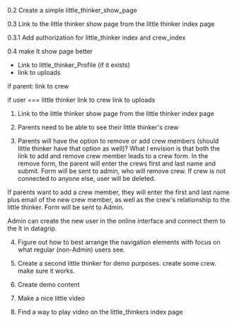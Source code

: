 

0.2 Create a simple little_thinker_show_page

0.3 Link to the little thinker show page from the little thinker index page

0.3.1 Add authorization for little_thinker index and crew_index

0.4 make lt show page better
- Link to little_thinker_Profile (if it exists)
- link to uploads

if parent:
link to crew


if user === little thinker
link to crew
link to uploads


1. Link to the little thinker show page from the little thinker index page



2. Parents need to be able to see their little thinker's crew

3. Parents will have the option to remove or add crew members (should little thinker have that option as well)?
What I envision is that both the link to add and remove crew member leads to a crew form.
In the remove form, the parent will enter the crews first and last name and submit. Form will be sent to admin, who will remove crew.
If crew is not connected to anyone else, user will be deleted.

If parents want to add a crew member, they will enter the first and last name plus email of the new crew member, as well as the crew's relationship to the little thinker.
Form will be sent to Admin.

Admin can create the new user in the online interface and connect them to the lt in datagrip.


4. Figure out how to best arrange the navigation elements with focus on what regular (non-Admin) users see.

5. Create a second little thinker for demo purposes. create some crew. make sure it works.

6. Create demo content

7. Make a nice little video

8. Find a way to play video on the little_thinkers index page